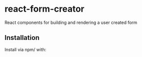 # react-form-creator

React components for building and rendering a user created form

## Installation

Install via npm/ with:

